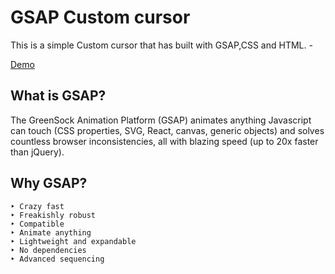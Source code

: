 # GSAP Custom cursor

This is a simple Custom cursor that has built with GSAP,CSS and HTML. - 

[Demo](https://achiraisuru.github.io/Custom-cursor/)

## What is GSAP?

The GreenSock Animation Platform (GSAP) animates anything Javascript can touch (CSS properties, SVG, React, canvas, generic objects) and solves countless browser inconsistencies, all with blazing speed (up to 20x faster than jQuery). 

## Why GSAP?

```
‣ Crazy fast
‣ Freakishly robust
‣ Compatible
‣ Animate anything
‣ Lightweight and expandable
‣ No dependencies
‣ Advanced sequencing
```